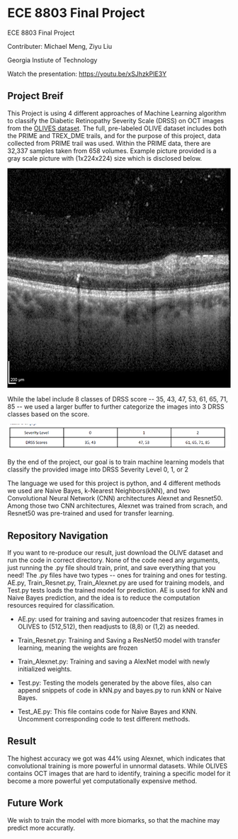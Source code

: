 # ECE 8803 Final Project 
ECE 8803 Final Project 

Contributer: Michael Meng, Ziyu Liu

Georgia Instiute of Technology

Watch the presentation: https://youtu.be/xSJhzkPIE3Y

## Project Breif 
This Project is using 4 different approaches of Machine Learning algorithm to classify the Diabetic Retinopathy Severity Scale (DRSS) on OCT images from the [OLIVES dataset](https://arxiv.org/pdf/2209.11195.pdf). The full, pre-labeled OLIVE dataset includes both the PRIME and TREX_DME trails, and for the purpose of this project, data collected from PRIME trail was used. Within the PRIME data, there are 32,337 samples taken from 658 volumes. Example picture provided is a gray scale picture with (1x224x224) size which is disclosed below.

![example_OCT](0.png)

While the label include 8 classes of DRSS score -- 35, 43, 47, 53, 61, 65, 71, 85 -- we used a larger buffer to further categorize the images into 3 DRSS classes based on the score. 

![DRSS_classify_pic](DRSS_classify.png)

By the end of the project, our goal is to train machine learning models that classify the provided image into DRSS Severity Level 0, 1, or 2

The language we used for this project is python, and 4 different methods we used are Naive Bayes, k-Nearest Neighbors(kNN), and two Convolutional Neural Network (CNN) architectures Alexnet and Resnet50. Among those two CNN architectures, Alexnet was trained from scrach, and Resnet50 was pre-trained and used for transfer learning. 

## Repository Navigation
If you want to re-produce our result, just download the OLIVE dataset and run the code in correct directory. 
None of the code need any arguments, just running the .py file should train, print, and save everything that you need! The .py files have two types -- ones for training and ones for testing. AE.py, Train_Resnet.py, Train_Alexnet.py are used for training models, and Test.py tests loads the trained model for prediction. AE is used for kNN and Naive Bayes prediction, and the idea is to reduce the computation resources required for classification. 

- AE.py: used for training and saving autoencoder that resizes frames in OLIVES to (512,512), then readjusts to (8,8) or (1,2) as needed.

- Train_Resnet.py: Training and Saving a ResNet50 model with transfer learning, meaning the weights are frozen

- Train_Alexnet.py: Training and saving a AlexNet model with newly initialized weights.

- Test.py: Testing the models generated by the above files, also can append snippets of code in kNN.py and bayes.py to run kNN or Naive Bayes.

- Test_AE.py: This file contains code for Naive Bayes and KNN. Uncomment corresponding code to test different methods. 


## Result 
The highest accuracy we got was 44% using Alexnet, which indicates that convolutional training is more powerful in unnormal datasets. While OLIVES contains OCT images that are hard to identify, training a specific model for it become a more powerful yet computationally expensive method. 

## Future Work
We wish to train the model with more biomarks, so that the machine may predict more accuratly. 

